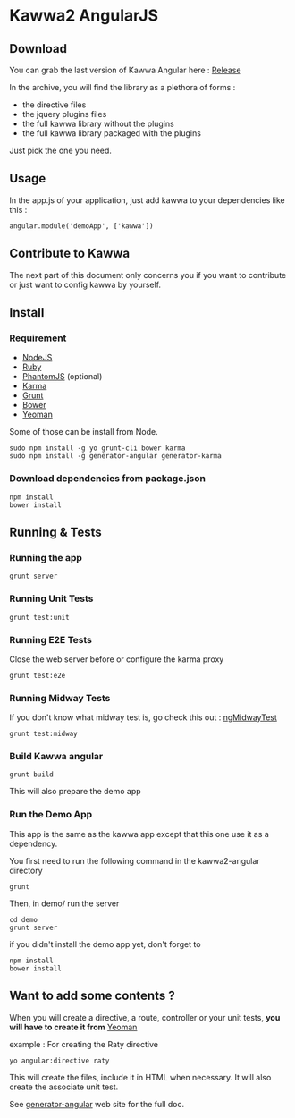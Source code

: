 Kawwa2 AngularJS
================

Download
--------

You can grab the last version of Kawwa Angular here :  [Release][release]

In the archive, you will find the library as a plethora of forms : 

* the directive files
* the jquery plugins files
* the full kawwa library without the plugins
* the full kawwa library packaged with the plugins

Just pick the one you need.

Usage
-----

In the app.js of your application, just add kawwa to your dependencies like this :

	angular.module('demoApp', ['kawwa'])


Contribute to Kawwa
-------------------

The next part of this document only concerns you if you want to contribute or just want to config kawwa by yourself.




Install
-------

### Requirement

* [NodeJS][node]
* [Ruby][ruby]
* [PhantomJS][phantomjs] \(optional\)
* [Karma][karma]
* [Grunt][grunt]
* [Bower][bower]
* [Yeoman][yo]


Some of those can be install from Node.

	sudo npm install -g yo grunt-cli bower karma
	sudo npm install -g generator-angular generator-karma

### Download dependencies from package.json
	
	npm install
	bower install

Running & Tests
-----

### Running the app
	
	grunt server	




### Running Unit Tests

    grunt test:unit

### Running E2E Tests

Close the web server before or configure the karma proxy

	grunt test:e2e

### Running Midway Tests

If you don't know what midway test is, go check this out : [ngMidwayTest][midway]	

	grunt test:midway


### Build Kawwa angular

	grunt build

This will also prepare the demo app	

### Run the Demo App

This app is the same as the kawwa app except that this one use it as a dependency.

You first need to run the following command in the kawwa2-angular directory
	
	grunt

Then, in demo/ run the server

	cd demo
	grunt server

if you didn't install the demo app yet, don't forget to 

	npm install
	bower install

Want to add some contents ?
------------


When you will create a directive, a route, controller or your unit tests, __you will have to create it from__ [Yeoman][yo]

example : For creating the Raty directive

	yo angular:directive raty

This will create the files, include it in HTML when necessary. It will also create the associate unit test.

See [generator-angular] web site for the  full doc.





[node]: http://nodejs.org "NodeJs"
[ruby]: http://www.ruby-lang.org/fr/ "Ruby"
[karma]: http://karma-runner.github.io "Karma"
[phantomjs]: http://phantomjs.org/ "PhantomJS"
[yo]: http://yeoman.io/ "Yeoman"
[grunt]: http://gruntjs.com/ "Grunt"
[bower]: https://github.com/bower/bower "Bower"
[generator-angular]: https://github.com/yeoman/generator-angular 
[midway]: https://github.com/yearofmoo/ngMidwayTester
[release]: https://github.com/got5/KAWWA/blob/master/kawwa2-angularjs/kawwa-release.zip?raw=true
